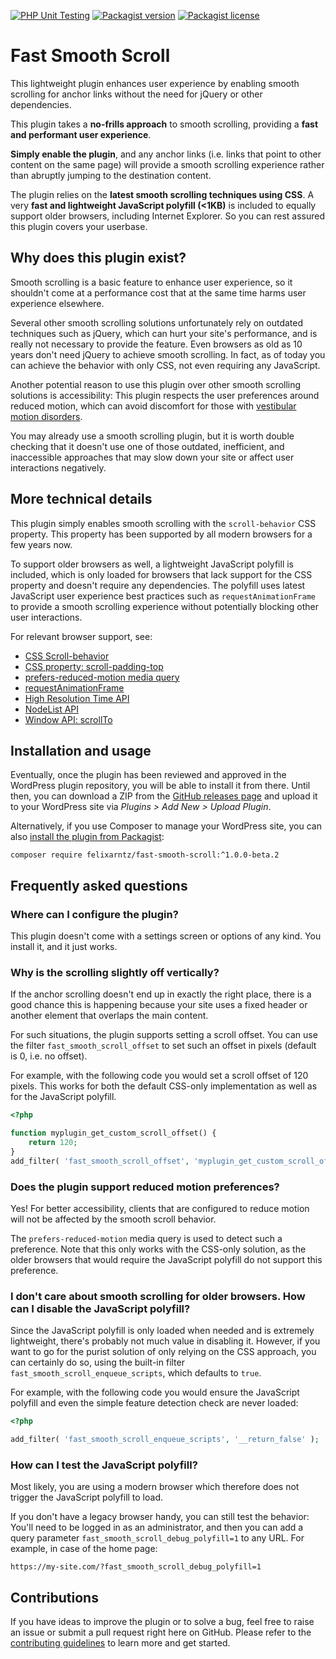[![PHP Unit Testing](https://img.shields.io/github/actions/workflow/status/felixarntz/fast-smooth-scroll/php-test.yml?style=for-the-badge&label=PHP%20Unit%20Testing)](https://github.com/felixarntz/fast-smooth-scroll/actions/workflows/php-test.yml)
[![Packagist version](https://img.shields.io/packagist/v/felixarntz/fast-smooth-scroll?style=for-the-badge)](https://packagist.org/packages/felixarntz/fast-smooth-scroll)
[![Packagist license](https://img.shields.io/packagist/l/felixarntz/fast-smooth-scroll?style=for-the-badge)](https://packagist.org/packages/felixarntz/fast-smooth-scroll)

# Fast Smooth Scroll

This lightweight plugin enhances user experience by enabling smooth scrolling for anchor links without the need for jQuery or other dependencies.

This plugin takes a **no-frills approach** to smooth scrolling, providing a **fast and performant user experience**.

**Simply enable the plugin**, and any anchor links (i.e. links that point to other content on the same page) will provide a smooth scrolling experience rather than abruptly jumping to the destination content.

The plugin relies on the **latest smooth scrolling techniques using CSS**. A very **fast and lightweight JavaScript polyfill (<1KB)** is included to equally support older browsers, including Internet Explorer. So you can rest assured this plugin covers your userbase.

## Why does this plugin exist?

Smooth scrolling is a basic feature to enhance user experience, so it shouldn't come at a performance cost that at the same time harms user experience elsewhere.

Several other smooth scrolling solutions unfortunately rely on outdated techniques such as jQuery, which can hurt your site's performance, and is really not necessary to provide the feature. Even browsers as old as 10 years don't need jQuery to achieve smooth scrolling. In fact, as of today you can achieve the behavior with only CSS, not even requiring any JavaScript.

Another potential reason to use this plugin over other smooth scrolling solutions is accessibility: This plugin respects the user preferences around reduced motion, which can avoid discomfort for those with [vestibular motion disorders](https://www.a11yproject.com/posts/understanding-vestibular-disorders/).

You may already use a smooth scrolling plugin, but it is worth double checking that it doesn't use one of those outdated, inefficient, and inaccessible approaches that may slow down your site or affect user interactions negatively.

## More technical details

This plugin simply enables smooth scrolling with the `scroll-behavior` CSS property. This property has been supported by all modern browsers for a few years now.

To support older browsers as well, a lightweight JavaScript polyfill is included, which is only loaded for browsers that lack support for the CSS property and doesn't require any dependencies. The polyfill uses latest JavaScript user experience best practices such as `requestAnimationFrame` to provide a smooth scrolling experience without potentially blocking other user interactions.

For relevant browser support, see:
* [CSS Scroll-behavior](https://caniuse.com/css-scroll-behavior)
* [CSS property: scroll-padding-top](https://caniuse.com/mdn-css_properties_scroll-padding-top)
* [prefers-reduced-motion media query](https://caniuse.com/prefers-reduced-motion)
* [requestAnimationFrame](https://caniuse.com/requestanimationframe)
* [High Resolution Time API](https://caniuse.com/high-resolution-time)
* [NodeList API](https://caniuse.com/mdn-api_nodelist)
* [Window API: scrollTo](https://caniuse.com/mdn-api_window_scrollto)

## Installation and usage

Eventually, once the plugin has been reviewed and approved in the WordPress plugin repository, you will be able to install it from there. Until then, you can download a ZIP from the [GitHub releases page](https://github.com/felixarntz/fast-smooth-scroll/releases) and upload it to your WordPress site via _Plugins > Add New > Upload Plugin_.

Alternatively, if you use Composer to manage your WordPress site, you can also [install the plugin from Packagist](https://packagist.org/packages/felixarntz/fast-smooth-scroll):

```
composer require felixarntz/fast-smooth-scroll:^1.0.0-beta.2
```

## Frequently asked questions

### Where can I configure the plugin?

This plugin doesn't come with a settings screen or options of any kind. You install it, and it just works.

### Why is the scrolling slightly off vertically?

If the anchor scrolling doesn't end up in exactly the right place, there is a good chance this is happening because your site uses a fixed header or another element that overlaps the main content.

For such situations, the plugin supports setting a scroll offset. You can use the filter `fast_smooth_scroll_offset` to set such an offset in pixels (default is 0, i.e. no offset).

For example, with the following code you would set a scroll offset of 120 pixels. This works for both the default CSS-only implementation as well as for the JavaScript polyfill.

```php
<?php

function myplugin_get_custom_scroll_offset() {
	return 120;
}
add_filter( 'fast_smooth_scroll_offset', 'myplugin_get_custom_scroll_offset' );

```

### Does the plugin support reduced motion preferences?

Yes! For better accessibility, clients that are configured to reduce motion will not be affected by the smooth scroll behavior.

The `prefers-reduced-motion` media query is used to detect such a preference. Note that this only works with the CSS-only solution, as the older browsers that would require the JavaScript polyfill do not support this preference.

### I don't care about smooth scrolling for older browsers. How can I disable the JavaScript polyfill?

Since the JavaScript polyfill is only loaded when needed and is extremely lightweight, there's probably not much value in disabling it. However, if you want to go for the purist solution of only relying on the CSS approach, you can certainly do so, using the built-in filter `fast_smooth_scroll_enqueue_scripts`, which defaults to `true`.

For example, with the following code you would ensure the JavaScript polyfill and even the simple feature detection check are never loaded:

```php
<?php

add_filter( 'fast_smooth_scroll_enqueue_scripts', '__return_false' );

```

### How can I test the JavaScript polyfill?

Most likely, you are using a modern browser which therefore does not trigger the JavaScript polyfill to load.

If you don't have a legacy browser handy, you can still test the behavior: You'll need to be logged in as an administrator, and then you can add a query parameter `fast_smooth_scroll_debug_polyfill=1` to any URL. For example, in case of the home page:

```
https://my-site.com/?fast_smooth_scroll_debug_polyfill=1
```

## Contributions

If you have ideas to improve the plugin or to solve a bug, feel free to raise an issue or submit a pull request right here on GitHub. Please refer to the [contributing guidelines](https://github.com/felixarntz/fast-smooth-scroll/blob/main/CONTRIBUTING.md) to learn more and get started.
